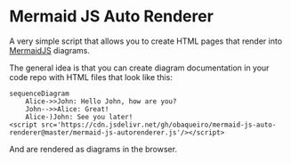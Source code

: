 # Mermaid JS Auto Renderer

A very simple script that allows you to create HTML pages that render into [MermaidJS](https://mermaid.js.org/) diagrams. 

The general idea is that you can create diagram documentation in your code repo with HTML files that look like this:


```
sequenceDiagram
    Alice->>John: Hello John, how are you?
    John-->>Alice: Great!
    Alice-)John: See you later!
<script src='https://cdn.jsdelivr.net/gh/obaqueiro/mermaid-js-auto-renderer@master/mermaid-js-autorenderer.js'/></script>
```

And are rendered as diagrams in the browser.

